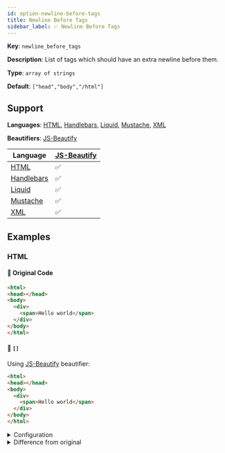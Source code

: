 ```yaml
---
id: option-newline-before-tags
title: Newline Before Tags
sidebar_label: ✅ Newline Before Tags
---
```

**Key**: `newline_before_tags`

**Description**: List of tags which should have an extra newline before them.

**Type**: `array of strings`

**Default**: `["head","body","/html"]`

## Support
**Languages**: [HTML](/docs/language-html.html), [Handlebars](/docs/language-handlebars.html), [Liquid](/docs/language-liquid.html), [Mustache](/docs/language-mustache.html), [XML](/docs/language-xml.html)

**Beautifiers**: [JS-Beautify](/docs/beautifier-js-beautify.html)

| Language | [JS-Beautify](/docs/beautifier-js-beautify.html) |
| --- | --- |
| [HTML](/docs/language-html.html) | &#9989; |
| [Handlebars](/docs/language-handlebars.html) | &#9989; |
| [Liquid](/docs/language-liquid.html) | &#9989; |
| [Mustache](/docs/language-mustache.html) | &#9989; |
| [XML](/docs/language-xml.html) | &#9989; |
## Examples
### HTML
#### 🚧 Original Code
```HTML
<html>
<head></head>
<body>
  <div>
    <span>Hello world</span>
  </div>
</body>
</html>
```
#### 🔧 `[]`
Using [JS-Beautify](/docs/beautifier-js-beautify.html) beautifier:
```HTML
<html>
<head></head>
<body>
  <div>
    <span>Hello world</span>
  </div>
</body>
</html>
```
<details><summary>Configuration</summary>
A `.unibeautify.json` file would look like the following:
```json
{
  "HTML": {
    "indent_size": 2,
    "indent_char": " ",
    "newline_before_tags": []
  }
}
```
</details>
<details><summary>Difference from original</summary>
```diff
Index: 
===================================================================
--- 	Original
+++ 	Beautified

```
</details>
#### 🔧 `["head","body","/html"]`
Using [JS-Beautify](/docs/beautifier-js-beautify.html) beautifier:
```HTML
<html>

<head></head>

<body>
  <div>
    <span>Hello world</span>
  </div>
</body>

</html>
```
<details><summary>Configuration</summary>
A `.unibeautify.json` file would look like the following:
```json
{
  "HTML": {
    "indent_size": 2,
    "indent_char": " ",
    "newline_before_tags": [
      "head",
      "body",
      "/html"
    ]
  }
}
```
</details>
<details><summary>Difference from original</summary>
```diff
Index: head,body,/html
===================================================================
--- head,body,/html	Original
+++ head,body,/html	Beautified
@@ -1,8 +1,11 @@
 <html>␊
+␊
 <head></head>␊
+␊
 <body>␊
 ␣␣<div>␊
 ␣␣␣␣<span>Hello␣world</span>␊
 ␣␣</div>␊
 </body>␊
+␊
 </html>
\ No newline at end of file

```
</details>
